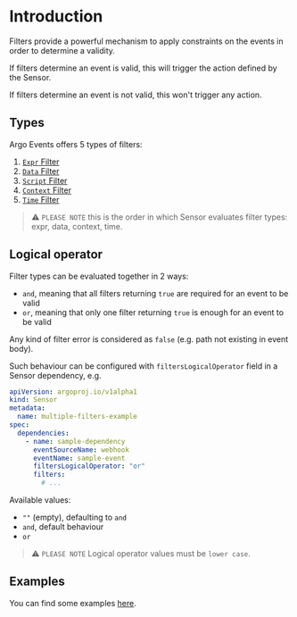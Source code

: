 # Introduction

Filters provide a powerful mechanism to apply constraints on the events in order to determine a validity.

If filters determine an event is valid, this will trigger the action defined by the Sensor.

If filters determine an event is not valid, this won't trigger any action.

## Types

Argo Events offers 5 types of filters:

1. [`Expr` Filter](expr.md)
1. [`Data` Filter](data.md)
1. [`Script` Filter](script.md)
1. [`Context` Filter](ctx.md)
1. [`Time` Filter](time.md)

> ⚠️ `PLEASE NOTE` this is the order in which Sensor evaluates filter types: expr, data, context, time.

## Logical operator

Filter types can be evaluated together in 2 ways:

- `and`, meaning that all filters returning `true` are required for an event to be valid
- `or`, meaning that only one filter returning `true` is enough for an event to be valid

Any kind of filter error is considered as `false` (e.g. path not existing in event body).

Such behaviour can be configured with `filtersLogicalOperator` field in a Sensor dependency, e.g.

```yaml
apiVersion: argoproj.io/v1alpha1
kind: Sensor
metadata:
  name: multiple-filters-example
spec:
  dependencies:
    - name: sample-dependency
      eventSourceName: webhook
      eventName: sample-event
      filtersLogicalOperator: "or"
      filters:
        # ...
```

Available values:

- `""` (empty), defaulting to `and`
- `and`, default behaviour
- `or`

> ⚠️ `PLEASE NOTE` Logical operator values must be `lower case`.

## Examples

You can find some examples [here](https://github.com/argoproj/argo-events/tree/master/examples/sensors).
